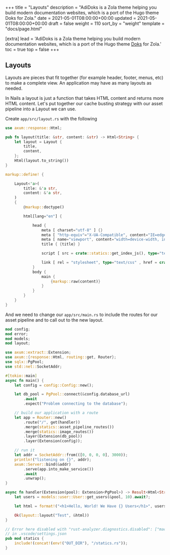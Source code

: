+++
title = "Layouts"
description = "AdiDoks is a Zola theme helping you build modern documentation websites, which is a port of the Hugo theme Doks for Zola."
date = 2021-05-01T08:00:00+00:00
updated = 2021-05-01T08:00:00+00:00
draft = false
weight = 110
sort_by = "weight"
template = "docs/page.html"

[extra]
lead = 'AdiDoks is a Zola theme helping you build modern documentation websites, which is a port of the Hugo theme <a href="https://github.com/h-enk/doks">Doks</a> for Zola.'
toc = true
top = false
+++

## Layouts

Layouts are pieces that fit together (for example header, footer, menus, etc) to make a complete view. An application may have as many layouts as needed. 

In Nails a layout is just a function that takes HTML content and returns more HTML content. Let's put together our cache busting strategy with our asset pipeline into a Layout we can use.

Create `app/src/layout.rs` with the following

```rust
use axum::response::Html;

pub fn layout(title: &str, content: &str) -> Html<String> {
    let layout = Layout {
        title,
        content,
    };
    Html(layout.to_string())
}

markup::define! {

    Layout<'a>(
        title: &'a str,
        content: &'a str,
    )
    {
        @markup::doctype()

        html[lang="en"] {

            head {
                meta [ charset="utf-8" ] {}
                meta [ "http-equiv"="X-UA-Compatible", content="IE=edge"] {}
                meta [ name="viewport", content="width=device-width, initial-scale=1" ] {}
                title { {title} }

                script [ src = crate::statics::get_index_js(), type="text/javascript", async=""] {}

                link [ rel = "stylesheet", type="text/css" , href = crate::statics::get_index_css()] {}
            }
            body {
                main {
                    {markup::raw(content)}
                }
            }
        }
    }
}

```

And we need to change our `app/src/main.rs` to include the routes for our asset pipeline and to call out to the new layout.

```rust
mod config;
mod error;
mod models;
mod layout;

use axum::extract::Extension;
use axum::{response::Html, routing::get, Router};
use sqlx::PgPool;
use std::net::SocketAddr;

#[tokio::main]
async fn main() {
    let config = config::Config::new();

    let db_pool = PgPool::connect(&config.database_url)
        .await
        .expect("Problem connecting to the database");

    // build our application with a route
    let app = Router::new()
        .route("/", get(handler))
        .merge(statics::asset_pipeline_routes())
        .merge(statics::image_routes())
        .layer(Extension(db_pool))
        .layer(Extension(config));

    // run it
    let addr = SocketAddr::from(([0, 0, 0, 0], 3000));
    println!("listening on {}", addr);
    axum::Server::bind(&addr)
        .serve(app.into_make_service())
        .await
        .unwrap();
}

async fn handler(Extension(pool): Extension<PgPool>) -> Result<Html<String>, error::CustomError> {
    let users = models::user::User::get_users(&pool, 10).await?;

    let html = format!("<h1>Hello, World! We Have {} Users</h1>", users.len());

    Ok(layout::layout("Test", &html))
}

// Error here disabled with "rust-analyzer.diagnostics.disabled": ["macro-error"]
// in .vscode/settings.json
pub mod statics {
    include!(concat!(env!("OUT_DIR"), "/statics.rs"));
}
```